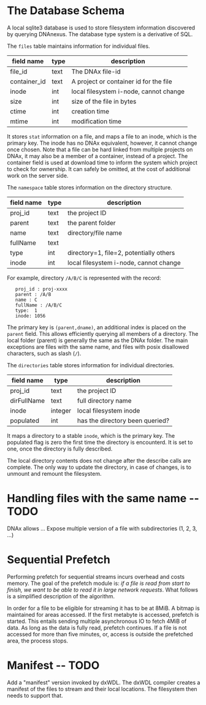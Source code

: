 # The Database Schema

A local sqlite3 database is used to store filesystem information
discovered by querying DNAnexus. The database type system is a derivative of
SQL.

The `files` table maintains information for individual files.

| field name | type |  description |
| ---        | ---  |  --          |
| file\_id   | text | The DNAx file-id |
| container\_id |	text |	A project or container id for the file |
| inode      | int  | local filesystem i-node, cannot change |
| size       | int  | size of the file in bytes |
| ctime      | int  | creation time |
| mtime      | int  | modification time |

It stores `stat` information on a file, and maps a file to an inode,
which is the primary key. The inode has no DNAx equivalent, however,
it cannot change once chosen. Note that a file can be hard linked from
multiple projects on DNAx, it may also be a member of a container,
instead of a project. The container field is used at download time to
inform the system which project to check for ownership. It can safely
be omitted, at the cost of additional work on the server side.

The `namespace` table stores information on the directory structure.

| field name | type | description |
| ---        | ---  | --          |
| proj\_id    | text | the project ID |
| parent     | text | the parent folder |
| name      | text | directory/file name |
| fullName | text | |
| type       | int  | directory=1, file=2, potentially others |
| inode      | int  | local filesystem i-node, cannot change |

For example, directory `/A/B/C` is represented with the record:
```
   proj_id : proj-xxxx
   parent : /A/B
   name : C
   fullName : /A/B/C
   type:  1
   inode: 1056
```

The primary key is `(parent,dname)`, an additional index is placed on
the `parent` field. This allows efficiently querying all members of a directory.
The local folder (parent) is generally the same as the
DNAx folder. The main exceptions are files with the same name, and
files with posix disallowed characters, such as slash (`/`).

The `directories` table stores information for individual directories.

| field name | type | description |
| ---        | ---  | --          |
| proj\_id | text | the project ID |
| dirFullName | text | full directory name |
| inode | integer |  local filesystem inode |
| populated | int |  has the directory been queried? |

It maps a directory to a stable `inode`, which is the primary key. The
populated flag is zero the first time the directory is encounterd. It
is set to one, once the directory is fully described.

The local directory contents does not change after the describe calls
are complete. The only way to update the directory, in case of
changes, is to unmount and remount the filesystem.

# Handling files with the same name -- TODO

DNAx allows ...
Expose multiple version of a file with subdirectories (1, 2, 3, ...)


# Sequential Prefetch

Performing prefetch for sequential streams incurs overhead and costs
memory. The goal of the prefetch module is: *if a file is read from start to finish, we want to be
able to read it in large network requests*. What follows is a simplified description of the algorithm.

In order for a file to be eligible for streaming it has to be at
8MiB. A bitmap is maintained for areas accessed. If the first metabyte
is accessed, prefetch is started. This entails sending multiple
asynchronous IO to fetch 4MiB of data. As long as the data
is fully read, prefetch continues. If a file is not accessed for more
than five minutes, or, access is outside the prefetched area, the process stops.


# Manifest -- TODO

Add a "manifest" version invoked by dxWDL. The dxWDL compiler
creates a manifest of the files to stream and their local locations. The filesystem then needs to support that.
